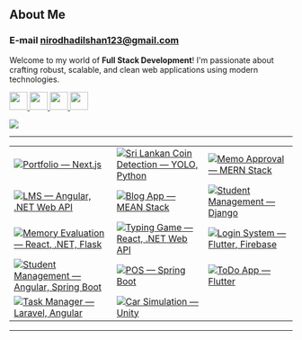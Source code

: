 
##  About Me
### E-mail [nirodhadilshan123@gmail.com](mailto:nirodhadilshan123@gmail.com)
Welcome to my world of **Full Stack Development**! I'm passionate about crafting robust, scalable, and clean web applications using modern technologies.

<a href="https://dilshannirodha.github.io/portfolio---NextJs/">
  <img src="https://img.shields.io/badge/Portfolio-Visit-green?logo=vercel" height="32">
</a>
 
<a href="https://www.linkedin.com/in/dilshan-nirodha-585a5631b">
  <img src="https://img.shields.io/badge/LinkedIn-Connect-blue?logo=linkedin&logoColor=white" height="32">
</a>

<a href="https://dilshannirodha.github.io/deploy-react-typing-game/">
  <img src="https://img.shields.io/badge/My%20Typing%20Game-Play%20Now-blue?logo=react" height="32">
</a>

<a href="https://dilshannirodha.github.io/deploy-react-typing-game/">
 <img src="https://img.shields.io/badge/Passionate%20Typing%20Enthusiast-120%20WPM-brightgreen" height="32">
</a>

<p align="left">
  <img src="https://skillicons.dev/icons?i=angular,dotnet,docker,react,flutter,js,ts,cs,java,dart,nodejs,spring,python," />
</p>   

----
| | | |
|----------|----------|---------|
| [![Portfolio — Next.js](https://img.shields.io/badge/Portfolio--Next.js-blue?logo=github&style=for-the-badge)](https://github.com/dilshannirodha/portfolio---NextJs.git) | [![Sri Lankan Coin Detection — YOLO, Python](https://img.shields.io/badge/Sri%20Lankan%20Coin%20Detection--YOLO,Python-blue?logo=github&style=for-the-badge)](https://github.com/dilshannirodha/sri-lankan-coin-detection-opencv-yolo.git) | [![Memo Approval — MERN Stack](https://img.shields.io/badge/Memo%20Approval--MERN%20Stack-blue?logo=github&style=for-the-badge)](https://github.com/dilshannirodha/memo-approval-system-MERN.git) |
| [![LMS — Angular, .NET Web API](https://img.shields.io/badge/LMS--Angular,.NET%20Web%20API-blue?logo=github&style=for-the-badge)](https://github.com/dilshannirodha/lms-angular-dotnet.git) | [![Blog App — MEAN Stack](https://img.shields.io/badge/Blog%20App--MEAN%20Stack-blue?logo=github&style=for-the-badge)](https://github.com/dilshannirodha/Blog-App-MEAN-Stack.git) | [![Student Management — Django](https://img.shields.io/badge/Student%20Management--Django-blue?logo=github&style=for-the-badge)](https://github.com/dilshannirodha/django-student-management-system.git) |
| [![Memory Evaluation — React, .NET, Flask](https://img.shields.io/badge/Memory%20Evaluation--React,.NET,.Flask-blue?logo=github&style=for-the-badge)](https://github.com/dilshannirodha/Memory-testing-application-dotnet-react-flask.git) | [![Typing Game — React, .NET Web API](https://img.shields.io/badge/Typing%20Game--React,.NET-blue?logo=github&style=for-the-badge)](https://github.com/dilshannirodha/React-Typing-App.git) | [![Login System — Flutter, Firebase](https://img.shields.io/badge/Login%20System--Flutter,Firebase-blue?logo=github&style=for-the-badge)](https://github.com/dilshannirodha/loginApp-flutter-firebase.git) |
| [![Student Management — Angular, Spring Boot](https://img.shields.io/badge/Student%20Management--Angular,Spring%20Boot-blue?logo=github&style=for-the-badge)](https://github.com/dilshannirodha/student-mangement-system-angular-springboot.git) | [![POS — Spring Boot](https://img.shields.io/badge/POS--Spring%20Boot-blue?logo=github&style=for-the-badge)](https://github.com/dilshannirodha/pos-springboot.git) | [![ToDo App — Flutter](https://img.shields.io/badge/ToDo%20App--Flutter-blue?logo=github&style=for-the-badge)](https://github.com/dilshannirodha/To-do-flutter.git) |
| [![Task Manager — Laravel, Angular](https://img.shields.io/badge/Task%20Manager--Laravel,Angular-blue?logo=github&style=for-the-badge)](https://github.com/dilshannirodha/Task-Manager-Laravel-Angular.git) | [![Car Simulation — Unity](https://img.shields.io/badge/Car%20Simulation--Unity-blue?logo=github&style=for-the-badge)](https://github.com/dilshannirodha/unity-car-simulation.git) |  |

---



